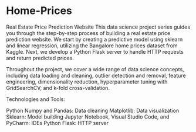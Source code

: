 # Home-Prices
Real Estate Price Prediction Website
This data science project series guides you through the step-by-step process of building a real estate price prediction website. We start by creating a predictive model using sklearn and linear regression, utilizing the Bangalore home prices dataset from Kaggle. Next, we develop a Python Flask server to handle HTTP requests and return predicted prices.

Throughout the project, we cover a wide range of data science concepts, including data loading and cleaning, outlier detection and removal, feature engineering, dimensionality reduction, hyperparameter tuning with GridSearchCV, and k-fold cross-validation.

Technologies and Tools:

Python
Numpy and Pandas: Data cleaning
Matplotlib: Data visualization
Sklearn: Model building
Jupyter Notebook, Visual Studio Code, and PyCharm: IDEs
Python Flask: HTTP server
